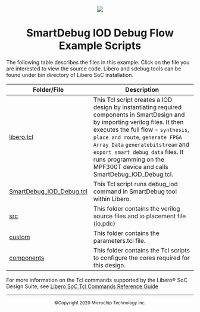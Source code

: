 <div class="header"align="center">
<img src="https://www.microchip.com/ResourcePackages/Microchip/assets/dist/images/logo.png"/> 
 <h1>SmartDebug IOD Debug Flow Example Scripts</h1>
 </div>

The following table describes the files in this example. Click on the file you are interested to view the source code. Libero and sdebug tools can be found under bin directory of Libero SoC installation. 



|Folder/File|Description|
|-----------|-----------|
|[libero.tcl](libero.tcl) | This Tcl script creates a IOD design by instantiating required components in SmartDesign and by importing verilog files. It then executes the full flow - `synthesis`, `place and route`, `generate FPGA Array Data` `generatebitstream` and `export smart debug data` files. It runs programming on the MPF300T device and calls SmartDebug_IOD_Debug.tcl.|
|[SmartDebug_IOD_Debug.tcl](SmartDebug_IOD_Debug.tcl) | This Tcl script runs debug_iod command in SmartDebug tool within Libero.
|[src](src) | This folder contains the verilog source files and io placement file (io.pdc)
|[custom](custom) | This folder contains the parameters.tcl file.
|[components](components) | This folder contains the Tcl scripts to configure the cores required for this design. 

For more information on the Tcl commands supported by the Libero&reg; SoC Design Suite, see [Libero SoC Tcl Commands Reference Guide](https://coredocs.s3.amazonaws.com/Libero/2021_2/Tool/libero_soc_tcl_cmd_ref_ug.pdf)

<hr/>
<p align="center"><sup>&copy;Copyright 2020 Microchip Technology Inc.</sup></p>
